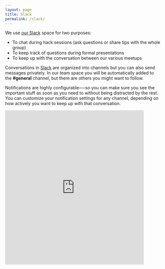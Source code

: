 ```yaml
---
layout: page
title: Slack
permalink: /slack/
---
```


We use [our Slack](//pdxdata.slack.com) space for two purposes:

* To chat during hack sessions (ask questions or share tips with the whole group)
* To keep track of questions during formal presentations
* To keep up with the conversation between our various meetups

Conversations in [Slack](www.slack.com) are organized into channels but you can also send messages privately. In our team space you will be automatically added to the **#general** channel, but there are others you might want to follow. 

Notifications are highly configurable—-so you can make sure you see the important stuff as soon as you need to without being distracted by the rest. You can customize your notification settings for any channel, depending on how actively you want to keep up with that conversation. 

<iframe src="https://docs.google.com/forms/d/1rQL2EwvGx6yBdO3OnJ8BiggQ3tpZ1AUczTjTO4ENQAI/viewform?embedded=true" width="450" height="500" frameborder="0" marginheight="0" marginwidth="0">Loading...</iframe>
